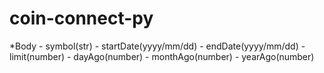 # coin-connect-py

[GET]: /api/list-coin
[GET]: /api/top-coins
[GET]: /api/coin-by-symbol
      *Body
         - symbol(str)
         - startDate(yyyy/mm/dd)
         - endDate(yyyy/mm/dd)
         - limit(number)
         - dayAgo(number)
         - monthAgo(number)
         - yearAgo(number)
